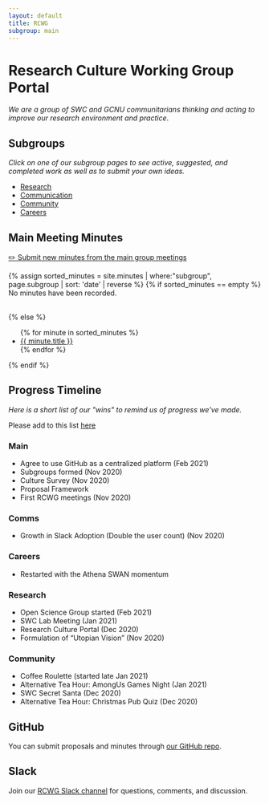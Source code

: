 ```yaml
---
layout: default
title: RCWG
subgroup: main
---
```


# Research Culture Working Group Portal

*We are a group of SWC and GCNU communitarians thinking and acting to improve our research environment and practice*.

## Subgroups

*Click on one of our subgroup pages to see active, suggested, and completed work as well as to submit your own ideas.*

- [Research](research)
- [Communication](communication)
- [Community](community)
- [Careers](careers)

## Main Meeting Minutes

<a href="https://github.com/SainsburyWellcomeCentre/RCWG/new/main/_minutes/{{ page.name | replace: '.md'
}}">✏️ Submit new minutes from the main group meetings</a>

{% assign sorted_minutes = site.minutes | where:"subgroup", page.subgroup | sort: 'date' | reverse %}
{% if sorted_minutes == empty %}
No minutes have been recorded. 
<br>
<br>

{% else %}
<ul>
  {% for minute in sorted_minutes %}
  <li>
    <a href="{{ minute.url | relative_url  }}">{{ minute.title }}</a>
  </li>
  {% endfor %}
</ul>
{% endif %}

## Progress Timeline

*Here is a short list of our "wins" to remind us of progress we've made.*

Please add to this list [here](https://github.com/SainsburyWellcomeCentre/RCWG/edit/main/index.md)

### Main

- Agree to use GitHub as a centralized platform (Feb 2021)
- Subgroups formed (Nov 2020)
- Culture Survey (Nov 2020)
- Proposal Framework
- First RCWG meetings (Nov 2020)

### Comms 

- Growth in Slack Adoption (Double the user count) (Nov 2020)

### Careers

- Restarted with the Athena SWAN momentum

### Research

- Open Science Group started (Feb 2021)
- SWC Lab Meeting (Jan 2021) 
- Research Culture Portal (Dec 2020)
- Formulation of “Utopian Vision” (Nov 2020)

### Community

- Coffee Roulette (started late Jan 2021)
- Alternative Tea Hour: AmongUs Games Night (Jan 2021)
- SWC Secret Santa (Dec 2020)
- Alternative Tea Hour: Christmas Pub Quiz (Dec 2020)

## GitHub

You can submit proposals and minutes through [our GitHub repo](https://github.com/SainsburyWellcomeCentre/RCWG).

## Slack

Join our [RCWG Slack channel](https://app.slack.com/client/T7S8UFBGR/C01C1CPLDNY) for questions, comments, and discussion.

<br>
<br>
